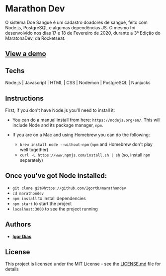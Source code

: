 # Marathon Dev

O sistema Doe Sangue é um cadastro doadores de sangue, feito com Node.js, PostgreSQL e algumas dependências JS. O mesmo foi desenvolvido nos dias 17 e 18 de Fevereiro de 2020, durante a 3ª Edição do MaratonaDev, da Rocketseat.

## [View a demo](https://silent-lad.github.io/Vue2BaremetricsCalendar/#/)

## Techs
Node.js | Javascript | HTML | CSS | Nodemon | PostgreSQL | Nunjucks

## Instructions

First, if you don't have Node.js you'll need to install it:
* You can do a manual install from here: `https://nodejs.org/en/`. This will include Node and its package manager, `npm`.

* If you are on a Mac and using Homebrew you can do the following:
  + `brew install node --without-npm` (`npm` and Homebrew don't play well together)
  + `curl -L https://www.npmjs.com/install.sh | sh` (so, install `npm` separately)


## Once you've got Node installed:
* `git clone git@https://github.com/Igorth/marathondev`
* `cd marathondev`
* `npm install` to install dependencies
* `npm start` to start the project
* `localhost:3000` to see the project running


## Authors

* [**Igor Dias**](https://www.linkedin.com/in/igordiasth/)


## License

This project is licensed under the MIT License - see the [LICENSE.md](LICENSE.md) file for details

